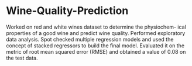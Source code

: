 # Wine-Quality-Prediction
Worked on red and white wines dataset to determine the physiochem- ical properties of a good wine and predict wine quality. Performed exploratory data analysis. Spot checked multiple regression models and used the concept of stacked regressors to build the final model. Evaluated it on the metric of root mean squared error (RMSE) and obtained a value of 0.08 on the test data.
